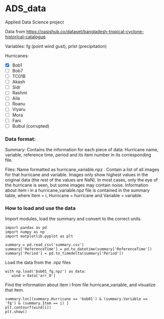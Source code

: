 # ADS_data
Applied Data Science project

Data from https://oasishub.co/dataset/bangladesh-tropical-cyclone-historical-catalogue

Variables: fg (point wind gust), prlst (precipitation)

Hurricanes:
- [x] Bob1
- [ ] Bob7
- [ ] TC01B
- [ ] Akash
- [ ] Sidr
- [ ] Rashmi
- [ ] Aila
- [ ] Roanu
- [ ] Viyaru
- [ ] Mora
- [ ] Fani
- [ ] Bulbul (corrupted)

### Data format:
Summary: Contains the information for each piece of data: Hurricane name, variable, reference time, period and its item number in its corresponding file.

Files: Name formatted as hurricane_variable.npz . Contain a list of all images for that hurricane and variable. Images only show highest values in the original data (the rest of the values are NaN). In most cases, only the eye of the hurricane is seen, but some images may contain noise.
Information about item i in a hurricane_variable.npz file is contained in the summary table, where Item = i, Hurricane = hurricane and Variable = variable.


### How to load and use the data

Import modules, load the summary and convert to the correct units.
 
 ```
 import pandas as pd
 import numpy as np
 import matplotlib.pyplot as plt

summary = pd.read_csv('summary.csv')
summary['ReferenceTime'] = pd.to_datetime(summary['ReferenceTime'])
summary['Period'] = pd.to_timedelta(summary['Period'])

 ```
 
 Load the data from the .npz files
 
 ```
 with np.load('bob01_fg.npz') as data:
    wind = data['arr_0']
 ```
 
 Find the information about item i from file hurricane_variable, and visualize that item.
 
 ``` 
 summary.loc[(summary.Hurricane == 'bob01') & (summary.Variable == 'fg') & (summary.Item == i) ]
plt.contourf(wind[i])
plt.show()
  ```
  
 
  
